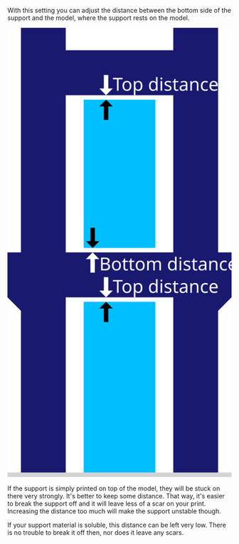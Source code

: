 With this setting you can adjust the distance between the bottom side of the support and the model, where the support rests on the model.

![The bottom distance between the dark blue model and the light blue support](images/support_top_bottom_distance.svg)

If the support is simply printed on top of the model, they will be stuck on there very strongly. It's better to keep some distance. That way, it's easier to break the support off and it will leave less of a scar on your print. Increasing the distance too much will make the support unstable though.

If your support material is soluble, this distance can be left very low. There is no trouble to break it off then, nor does it leave any scars.